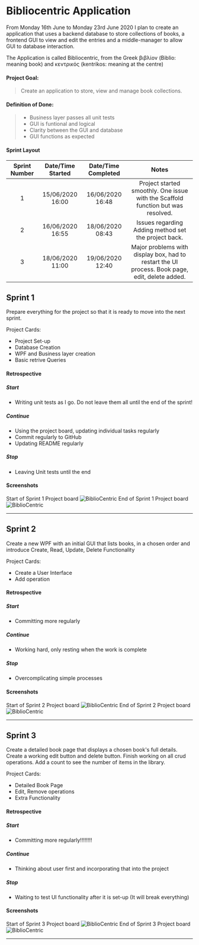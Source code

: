# Bibliocentric Application

From Monday 16th June to Monday 23rd June 2020 I plan to create an application that uses a backend database to store collections of books, a frontend GUI to view and edit the entries and a middle-manager to allow GUI to database interaction. 	

The Application is called Bibliocentric, from the Greek &#946;&#953;&#946;&#955;&#943;&#959;&#957; (Biblio: meaning book) and &#954;&#949;&#957;&#964;&#961;&#953;&#954;&#972;&#962; (kentrikos: meaning at the centre)

#### Project Goal:

> Create an application to store, view and manage book collections.

#### Definition of Done:

>- Business layer passes all unit tests
>- GUI is funtional and logical
>- Clarity between the GUI and database
>- GUI functions as expected

#### Sprint Layout

| Sprint Number | Date/Time Started | Date/Time Completed | Notes |
|:---------------:|:--------------:|:----------------:|:-------:|
|1| 15/06/2020 16:00 | 16/06/2020 16:48 | Project started smoothly. One issue with the Scaffold function but was resolved.|
|2| 16/06/2020 16:55 | 18/06/2020 08:43 | Issues regarding Adding method set the project back.|
|3| 18/06/2020 11:00 | 19/06/2020 12:40 | Major problems with display box, had to restart the UI process. Book page, edit, delete added.|

Sprint 1
-
Prepare everything for the project so that it is ready to move into the next sprint.

Project Cards:
- Project Set-up
- Database Creation
- WPF and Business layer creation
- Basic retrive Queries

#### Retrospective
##### Start
- Writing unit tests as I go. Do not leave them all until the end of the sprint!

##### Continue

- Using the project board, updating individual tasks regularly
- Commit regularly to GitHub
- Updating README regularly

##### Stop
- Leaving Unit tests until the end

#### Screenshots

Start of Sprint 1 Project board
![BiblioCentric](./ProjectBoardScreenshots/01Start.png)
End of Sprint 1 Project board
![BiblioCentric](./ProjectBoardScreenshots/01End.png)
***

Sprint 2
-
Create a new WPF with an initial GUI that lists books, in a chosen order and introduce Create, Read, Update, Delete Functionality

Project Cards:
- Create a User Interface
- Add operation

#### Retrospective
##### Start
- Committing more regularly 

##### Continue
- Working hard, only resting when the work is complete

##### Stop
- Overcomplicating simple processes

#### Screenshots

Start of Sprint 2 Project board
![BiblioCentric](./ProjectBoardScreenshots/02Start.png)
End of Sprint 2 Project board
![BiblioCentric](./ProjectBoardScreenshots/02End.png)

***

Sprint 3
-
Create a detailed book page that displays a chosen book's full details.
Create a working edit button and delete button.
Finish working on all crud operations.
Add a count to see the number of items in the library.

Project Cards:
- Detailed Book Page
- Edit, Remove operations
- Extra Functionality

#### Retrospective
##### Start
- Committing more regularly!!!!!!!! 

##### Continue
- Thinking about user first and incorporating that into the project

##### Stop
- Waiting to test UI functionality after it is set-up (It will break everything)

#### Screenshots

Start of Sprint 3 Project board
![BiblioCentric](./ProjectBoardScreenshots/03Start.png)
End of Sprint 3 Project board
![BiblioCentric](./ProjectBoardScreenshots/03End.png)

***


